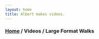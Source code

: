 ```yaml
---
layout: home
title: Albert makes videos.
---
```


<h3><a href="/">Home</a> / Videos / Large Format Walks</h3>


